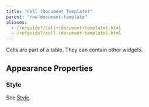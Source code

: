 ```yaml
---
title: "Cell (Document Template)"
parent: "row-document-template"
aliases:
  - /refguide7/Cell+(document+template).html
  - /refguide7/cell-(document-template).html
---
```


Cells are part of a table. They can contain other widgets.

## Appearance Properties

### Style

See [Style](style).
